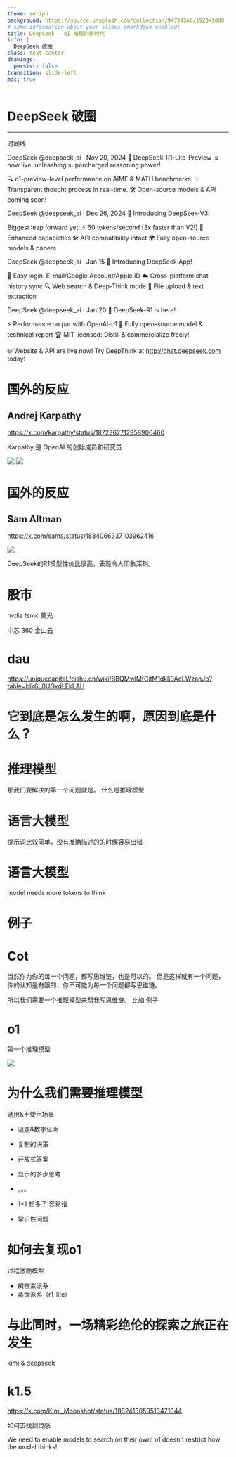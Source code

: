 ```yaml
---
theme: seriph
background: https://source.unsplash.com/collection/94734566/1920x1080
# some information about your slides (markdown enabled)
title: DeepSeek - AI 编程的新时代
info: |
  DeepSeek 破圈
class: text-center
drawings:
  persist: false
transition: slide-left
mdc: true
---
```


#  DeepSeek 破圈




---


时间线


DeepSeek
@deepseek_ai
·
Nov 20, 2024
🚀 DeepSeek-R1-Lite-Preview is now live: unleashing supercharged reasoning power!

🔍 o1-preview-level performance on AIME & MATH benchmarks.
💡 Transparent thought process in real-time.
🛠️ Open-source models & API coming soon!



DeepSeek
@deepseek_ai
·
Dec 26, 2024
🚀 Introducing DeepSeek-V3!

Biggest leap forward yet:
⚡ 60 tokens/second (3x faster than V2!)
💪 Enhanced capabilities
🛠 API compatibility intact
🌍 Fully open-source models & papers



DeepSeek
@deepseek_ai
·
Jan 15
🎉 Introducing DeepSeek App!

🔐 Easy login: E-mail/Google Account/Apple ID
☁️ Cross-platform chat history sync
🔍 Web search & Deep-Think mode
📄 File upload & text extraction



DeepSeek
@deepseek_ai
·
Jan 20
🚀 DeepSeek-R1 is here!

⚡ Performance on par with OpenAI-o1
📖 Fully open-source model & technical report
🏆 MIT licensed: Distill & commercialize freely!

🌐 Website & API are live now! Try DeepThink at http://chat.deepseek.com today!



# 国外的反应


## Andrej Karpathy
https://x.com/karpathy/status/1872362712958906460

Karpathy 是 OpenAI 的创始成员和研究员

<img src='Karpathy.webp'/>
<img src='react-Karpathy.png'/>




# 国外的反应

## Sam Altman
https://x.com/sama/status/1884066337103962416

<img src='react-Altman.png'/>

DeepSeek的R1模型性价比很高，表现令人印象深刻。


# 股市

nvdia
tsmc
美光


中芯
360
金山云



# dau


https://uniquecapital.feishu.cn/wiki/BBQMwlMfCitM1dkli9AcLWzanJb?table=blk6L0UGxdLEkLAH




# 它到底是怎么发生的啊，原因到底是什么？


# 推理模型 

那我们要解决的第一个问题就是。
什么是推理模型


# 语言大模型

提示词比较简单，没有准确描述的的时候容易出错

# 语言大模型 

model needs more tokens to think

# 例子




# Cot

当然你为你的每一个问题，都写思维链，也是可以的。
但是这样就有一个问题，你的认知是有限的，你不可能为每一个问题都写思维链。

所以我们需要一个推理模型来帮我写思维链。
比如 例子



# o1

第一个推理模型


<img src='o1-benchmarks.png'/>


# 为什么我们需要推理模型
通用&不使用场景


- 谜题&数字证明
- 复制的决策
- 开放式答案
- 显示的多步思考
- 。。。


- 1+1 想多了 容易错
- 常识性问题



# 如何去复现o1


过程激励模型


- 树搜索派系
- 蒸馏派系（r1-lite）


# 与此同时，一场精彩绝伦的探索之旅正在发生

 kimi & deepseek


# k1.5

https://x.com/Kimi_Moonshot/status/1882413059513471044


如何去找到灵感


We need to enable models to search on their own!
o1 doesn't restrict how the model thinks!
